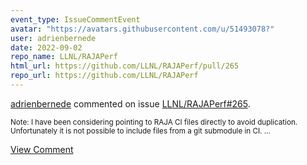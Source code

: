 ```yaml
---
event_type: IssueCommentEvent
avatar: "https://avatars.githubusercontent.com/u/51493078?"
user: adrienbernede
date: 2022-09-02
repo_name: LLNL/RAJAPerf
html_url: https://github.com/LLNL/RAJAPerf/pull/265
repo_url: https://github.com/LLNL/RAJAPerf
---
```


<a href='https://github.com/adrienbernede' target='_blank'>adrienbernede</a> commented on issue <a href='https://github.com/LLNL/RAJAPerf/pull/265' target='_blank'>LLNL/RAJAPerf#265</a>.

<small>Note: I have been considering pointing to RAJA CI files directly to avoid duplication. Unfortunately it is not possible to include files from a git submodule in CI....</small>

<a href='https://github.com/LLNL/RAJAPerf/pull/265' target='_blank'>View Comment</a>